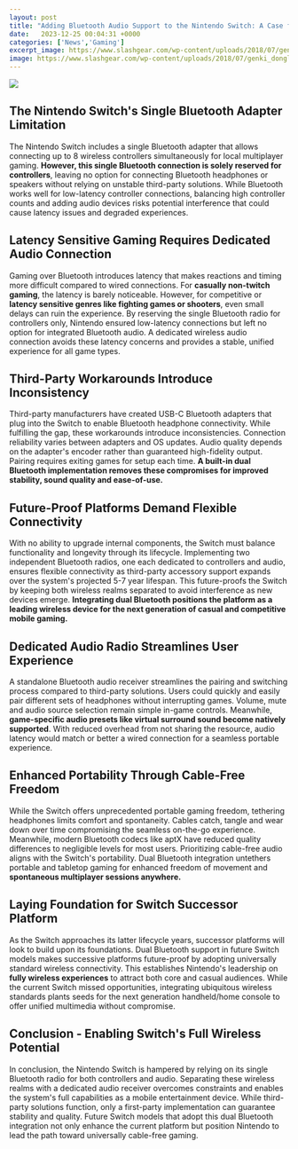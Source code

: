 ```yaml
---
layout: post
title: "Adding Bluetooth Audio Support to the Nintendo Switch: A Case for Dual Bluetooth Integration"
date:   2023-12-25 00:04:31 +0000
categories: ['News','Gaming']
excerpt_image: https://www.slashgear.com/wp-content/uploads/2018/07/genki_dongle_switch.jpg
image: https://www.slashgear.com/wp-content/uploads/2018/07/genki_dongle_switch.jpg
---
```



![](https://media.wired.co.uk/photos/614326d855b392762e602d0c/16:9/w_2560%2Cc_limit/16092021_NIN_hp.jpg)
## The Nintendo Switch's Single Bluetooth Adapter Limitation
The Nintendo Switch includes a single Bluetooth adapter that allows connecting up to 8 wireless controllers simultaneously for local multiplayer gaming. **However, this single Bluetooth connection is solely reserved for controllers**, leaving no option for connecting Bluetooth headphones or speakers without relying on unstable third-party solutions. While Bluetooth works well for low-latency controller connections, balancing high controller counts and adding audio devices risks potential interference that could cause latency issues and degraded experiences.
## **Latency Sensitive Gaming Requires Dedicated Audio Connection**
Gaming over Bluetooth introduces latency that makes reactions and timing more difficult compared to wired connections. For **casually non-twitch gaming**, the latency is barely noticeable. However, for competitive or **latency sensitive genres like fighting games or shooters**, even small delays can ruin the experience. By reserving the single Bluetooth radio for controllers only, Nintendo ensured low-latency connections but left no option for integrated Bluetooth audio. A dedicated wireless audio connection avoids these latency concerns and provides a stable, unified experience for all game types.
## Third-Party Workarounds Introduce Inconsistency
Third-party manufacturers have created USB-C Bluetooth adapters that plug into the Switch to enable Bluetooth headphone connectivity. While fulfilling the gap, these workarounds introduce inconsistencies. Connection reliability varies between adapters and OS updates. Audio quality depends on the adapter's encoder rather than guaranteed high-fidelity output. Pairing requires exiting games for setup each time. **A built-in dual Bluetooth implementation removes these compromises for improved stability, sound quality and ease-of-use.**
## **Future-Proof Platforms Demand Flexible Connectivity**
With no ability to upgrade internal components, the Switch must balance functionality and longevity through its lifecycle. Implementing two independent Bluetooth radios, one each dedicated to controllers and audio, ensures flexible connectivity as third-party accessory support expands over the system's projected 5-7 year lifespan. This future-proofs the Switch by keeping both wireless realms separated to avoid interference as new devices emerge. **Integrating dual Bluetooth positions the platform as a leading wireless device for the next generation of casual and competitive mobile gaming.**
## **Dedicated Audio Radio Streamlines User Experience**
A standalone Bluetooth audio receiver streamlines the pairing and switching process compared to third-party solutions. Users could quickly and easily pair different sets of headphones without interrupting games. Volume, mute and audio source selection remain simple in-game controls. Meanwhile, **game-specific audio presets like virtual surround sound become natively supported**. With reduced overhead from not sharing the resource, audio latency would match or better a wired connection for a seamless portable experience.
## Enhanced Portability Through Cable-Free Freedom
While the Switch offers unprecedented portable gaming freedom, tethering headphones limits comfort and spontaneity. Cables catch, tangle and wear down over time compromising the seamless on-the-go experience. Meanwhile, modern Bluetooth codecs like aptX have reduced quality differences to negligible levels for most users. Prioritizing cable-free audio aligns with the Switch's portability. Dual Bluetooth integration untethers portable and tabletop gaming for enhanced freedom of movement and **spontaneous multiplayer sessions anywhere.**
## Laying Foundation for Switch Successor Platform
As the Switch approaches its latter lifecycle years, successor platforms will look to build upon its foundations. Dual Bluetooth support in future Switch models makes successive platforms future-proof by adopting universally standard wireless connectivity. This establishes Nintendo's leadership on **fully wireless experiences** to attract both core and casual audiences. While the current Switch missed opportunities, integrating ubiquitous wireless standards plants seeds for the next generation handheld/home console to offer unified multimedia without compromise.
## Conclusion - Enabling Switch's Full Wireless Potential
In conclusion, the Nintendo Switch is hampered by relying on its single Bluetooth radio for both controllers and audio. Separating these wireless realms with a dedicated audio receiver overcomes constraints and enables the system's full capabilities as a mobile entertainment device. While third-party solutions function, only a first-party implementation can guarantee stability and quality. Future Switch models that adopt this dual Bluetooth integration not only enhance the current platform but position Nintendo to lead the path toward universally cable-free gaming.
